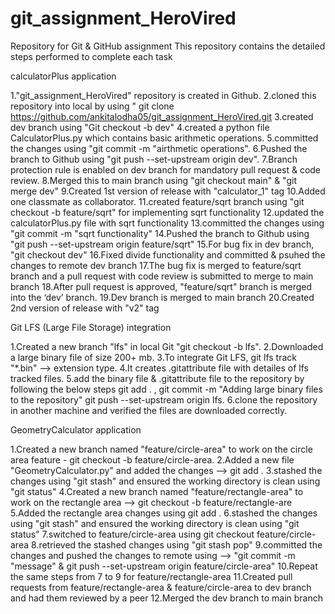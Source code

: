 # git_assignment_HeroVired

Repository for Git & GitHub assignment
This repository contains the detailed steps performed to complete each task

calculatorPlus application

1."git_assignment_HeroVired" repository is created in Github.
2.cloned this repository into local by using " git clone https://github.com/ankitalodha05/git_assignment_HeroVired.git
3.created dev branch using "Git checkout -b dev"
4.created a python file CalculatorPlus.py which contains basic arithmetic operations.
5.committed the changes using "git commit -m "airthmetic operations".
6.Pushed the branch to Github using "git push --set-upstream origin dev".
7.Branch protection rule is enabled on dev branch for mandatory pull request & code review.
8.Merged this to main branch using "git checkout main" & "git merge dev"
9.Created 1st version of release with "calculator_1" tag
10.Added one classmate as collaborator.
11.created feature/sqrt branch using "git checkout -b feature/sqrt" for implementing sqrt functionality
12.updated the calculatorPlus.py file with sqrt functionality
13.committed the changes using "git commit -m "sqrt functionality"
14.Pushed the branch to Github using "git push --set-upstream origin feature/sqrt"
15.For bug fix in dev branch, "git checkout dev"
16.Fixed divide functionality and committed & psuhed the changes to remote dev branch
17.The bug fix is merged to feature/sqrt branch and a pull request with code review is submitted to merge to main branch
18.After pull request is approved, "feature/sqrt" branch is merged into the ‘dev’ branch.
19.Dev branch is merged to main branch
20.Created 2nd version of release with "v2" tag

Git LFS (Large File Storage) integration

1.Created a new branch "lfs" in local Git "git checkout -b lfs".
2.Downloaded a large binary file of size 200+ mb.
3.To integrate Git LFS, git lfs track "*.bin" --> extension type.
4.It creates .gitattribute file with detailes of lfs tracked files.
5.add the binary file & .gitattribute file to the repository by following the below steps git add . , git commit -m "Adding large binary files to the repository" git push --set-upstream origin lfs.
6.clone the repository in another machine and verified the files are downloaded correctly.

GeometryCalculator application

1.Created a new branch named "feature/circle-area" to work on the circle area feature - git checkout -b feature/circle-area.
2.Added a new file "GeometryCalculator.py" and added the changes --> git add .
3.stashed the changes using "git stash" and ensured the working directory is clean using "git status"
4.Created a new branch named "feature/rectangle-area" to work on the rectangle area --> git checkout -b feature/rectangle-are
5.Added the rectangle area changes using git add .
6.stashed the changes using "git stash" and ensured the working directory is clean using "git status"
7.switched to feature/circle-area using git checkout feature/circle-area
8.retrieved the stashed changes using "git stash pop"
9.committed the changes and pushed the changes to remote using --> "git commit -m "message" & git push --set-upstream origin feature/circle-area"
10.Repeat the same steps from 7 to 9 for feature/rectangle-area
11.Created pull requests from feature/rectangle-area & feature/circle-area to dev branch and had them reviewed by a peer
12.Merged the dev branch to main branch